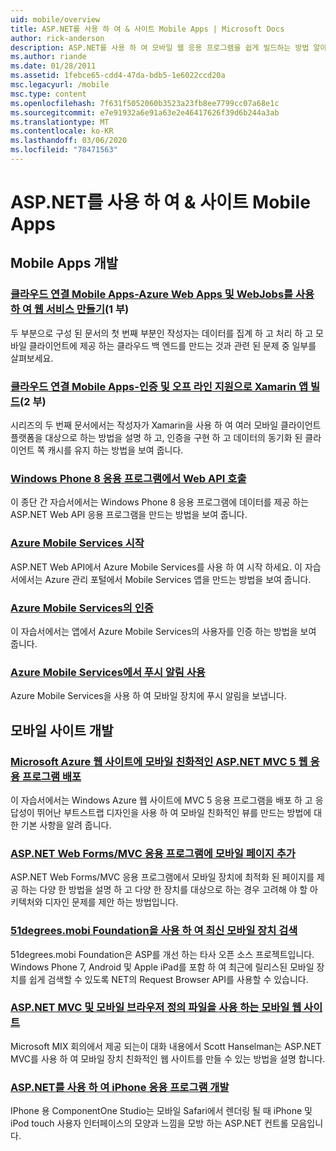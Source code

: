 ```yaml
---
uid: mobile/overview
title: ASP.NET를 사용 하 여 & 사이트 Mobile Apps | Microsoft Docs
author: rick-anderson
description: ASP.NET를 사용 하 여 모바일 웹 응용 프로그램을 쉽게 빌드하는 방법 알아보기
ms.author: riande
ms.date: 01/28/2011
ms.assetid: 1febce65-cdd4-47da-bdb5-1e6022ccd20a
msc.legacyurl: /mobile
msc.type: content
ms.openlocfilehash: 7f631f5052060b3523a23fb8ee7799cc07a68e1c
ms.sourcegitcommit: e7e91932a6e91a63e2e46417626f39d6b244a3ab
ms.translationtype: MT
ms.contentlocale: ko-KR
ms.lasthandoff: 03/06/2020
ms.locfileid: "78471563"
---
```

# <a name="mobile-apps--sites-with-aspnet"></a>ASP.NET를 사용 하 여 & 사이트 Mobile Apps

## <a name="develop-mobile-apps"></a>Mobile Apps 개발

### <a name="cloud-connected-mobile-apps---create-a-web-service-with-azure-web-apps-and-webjobspart-1"></a>[클라우드 연결 Mobile Apps-Azure Web Apps 및 WebJobs를 사용 하 여 웹 서비스 만들기](https://msdn.microsoft.com/magazine/mt185572)(1 부)

두 부분으로 구성 된 문서의 첫 번째 부분인 작성자는 데이터를 집계 하 고 처리 하 고 모바일 클라이언트에 제공 하는 클라우드 백 엔드를 만드는 것과 관련 된 문제 중 일부를 살펴보세요.

### <a name="cloud-connected-mobile-apps---build-a-xamarin-app-with-authentication-and-offline-supportpart-2"></a>[클라우드 연결 Mobile Apps-인증 및 오프 라인 지원으로 Xamarin 앱 빌드](https://msdn.microsoft.com/magazine/mt422581.aspx)(2 부)

시리즈의 두 번째 문서에서는 작성자가 Xamarin을 사용 하 여 여러 모바일 클라이언트 플랫폼을 대상으로 하는 방법을 설명 하 고, 인증을 구현 하 고 데이터의 동기화 된 클라이언트 쪽 캐시를 유지 하는 방법을 보여 줍니다.

### <a name="calling-web-api-from-a-windows-phone-8-application"></a>[Windows Phone 8 응용 프로그램에서 Web API 호출](../web-api/overview/mobile-clients/calling-web-api-from-a-windows-phone-8-application.md)

이 종단 간 자습서에서는 Windows Phone 8 응용 프로그램에 데이터를 제공 하는 ASP.NET Web API 응용 프로그램을 만드는 방법을 보여 줍니다.

### <a name="get-started-with-azure-mobile-services"></a>[Azure Mobile Services 시작](https://azure.microsoft.com/documentation/articles/mobile-services-dotnet-backend-windows-store-dotnet-get-started?WT.mc_id=zumo_aspnet)

ASP.NET Web API에서 Azure Mobile Services를 사용 하 여 시작 하세요. 이 자습서에서는 Azure 관리 포털에서 Mobile Services 앱을 만드는 방법을 보여 줍니다.

### <a name="authentication-in-azure-mobile-services"></a>[Azure Mobile Services의 인증](https://azure.microsoft.com/documentation/articles/mobile-services-dotnet-backend-windows-store-dotnet-get-started-users/?WT.mc_id=zumo_aspnet)

이 자습서에서는 앱에서 Azure Mobile Services의 사용자를 인증 하는 방법을 보여 줍니다.

### <a name="using-push-notifications-in-azure-mobile-services"></a>[Azure Mobile Services에서 푸시 알림 사용](https://azure.microsoft.com/documentation/articles/mobile-services-dotnet-backend-windows-store-dotnet-get-started-push/?WT.mc_id=zumo_aspnet)

Azure Mobile Services을 사용 하 여 모바일 장치에 푸시 알림을 보냅니다.

## <a name="develop-mobile-sites"></a>모바일 사이트 개발

### <a name="deploy-an-mobile-friendly-aspnet-mvc-5-web-application-on-windows-azure-web-sites"></a>[Microsoft Azure 웹 사이트에 모바일 친화적인 ASP.NET MVC 5 웹 응용 프로그램 배포](https://docs.microsoft.com/azure/app-service-web/web-sites-dotnet-deploy-aspnet-mvc-mobile-app)

이 자습서에서는 Windows Azure 웹 사이트에 MVC 5 응용 프로그램을 배포 하 고 응답성이 뛰어난 부트스트랩 디자인을 사용 하 여 모바일 친화적인 뷰를 만드는 방법에 대 한 기본 사항을 알려 줍니다.

### <a name="add-mobile-pages-to-your-aspnet-web-forms--mvc-application"></a>[ASP.NET Web Forms/MVC 응용 프로그램에 모바일 페이지 추가](../whitepapers/add-mobile-pages-to-your-aspnet-web-forms-mvc-application.md)

ASP.NET Web Forms/MVC 응용 프로그램에서 모바일 장치에 최적화 된 페이지를 제공 하는 다양 한 방법을 설명 하 고 다양 한 장치를 대상으로 하는 경우 고려해 야 할 아키텍처와 디자인 문제를 제안 하는 방법입니다.

### <a name="detect-the-latest-mobile-devices-using-51degreesmobi-foundation"></a>[51degrees.mobi Foundation을 사용 하 여 최신 모바일 장치 검색](https://github.com/51Degrees/dotNET-Device-Detection)

51degrees.mobi Foundation은 ASP를 개선 하는 타사 오픈 소스 프로젝트입니다. Windows Phone 7, Android 및 Apple iPad를 포함 하 여 최근에 릴리스된 모바일 장치를 쉽게 검색할 수 있도록 NET의 Request Browser API를 사용할 수 있습니다.

### <a name="mobile-web-sites-with-aspnet-mvc-and-the-mobile-browser-definition-file"></a>[ASP.NET MVC 및 모바일 브라우저 정의 파일을 사용 하는 모바일 웹 사이트](http://www.hanselman.com/blog/MixMobileWebSitesWithASPNETMVCAndTheMobileBrowserDefinitionFile.aspx)

Microsoft MIX 회의에서 제공 되는이 대화 내용에서 Scott Hanselman는 ASP.NET MVC를 사용 하 여 모바일 장치 친화적인 웹 사이트를 만들 수 있는 방법을 설명 합니다.

### <a name="develop-iphone-applications-with-aspnet"></a>[ASP.NET를 사용 하 여 iPhone 응용 프로그램 개발](http://labs.componentone.com/iPhone/)

IPhone 용 ComponentOne Studio는 모바일 Safari에서 렌더링 될 때 iPhone 및 iPod touch 사용자 인터페이스의 모양과 느낌을 모방 하는 ASP.NET 컨트롤 모음입니다.
